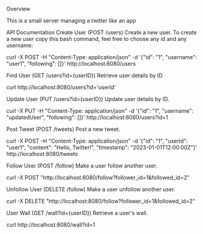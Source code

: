 Overview

This is a small server managing a twitter like an app

API Documentation
Create User (POST /users)
Create a new user.
To create a new user copy this bash command, feel free to choose any id and any username:

curl -X POST -H "Content-Type: application/json" -d '{"id": "1", "username": "user1", "following": []}' http://localhost:8080/users

Find User (GET /users?id={userID})
Retrieve user details by ID.

curl http://localhost:8080/users?id='userId'

Update User (PUT /users?id={userID})
Update user details by ID.

curl -X PUT -H "Content-Type: application/json" -d '{"id": "1", "username": "updatedUser", "following": []}' http://localhost:8080/users?id=1

Post Tweet (POST /tweets)
Post a new tweet.

curl -X POST -H "Content-Type: application/json" -d '{"id": "1", "userId": "user1", "content": "Hello, Twitter!", "timestamp": "2023-01-01T12:00:00Z"}' http://localhost:8080/tweets

Follow User (POST /follow)
Make a user follow another user.

curl -X POST "http://localhost:8080/follow?follower_id=1&followed_id=2"

Unfollow User (DELETE /follow)
Make a user unfollow another user.

curl -X DELETE "http://localhost:8080/follow?follower_id=1&followed_id=2"

User Wall (GET /wall?id={userID})
Retrieve a user's wall.

curl http://localhost:8080/wall?id=1

